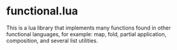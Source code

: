 functional.lua
================

This is a lua library that implements many functions found in other functional languages, for example: map, fold, partial application, composition, and several list utilities.

